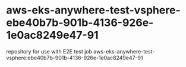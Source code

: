 # aws-eks-anywhere-test-vsphere-ebe40b7b-901b-4136-926e-1e0ac8249e47-91
repository for use with E2E test job aws-eks-anywhere-test-vsphere:ebe40b7b-901b-4136-926e-1e0ac8249e47-91
